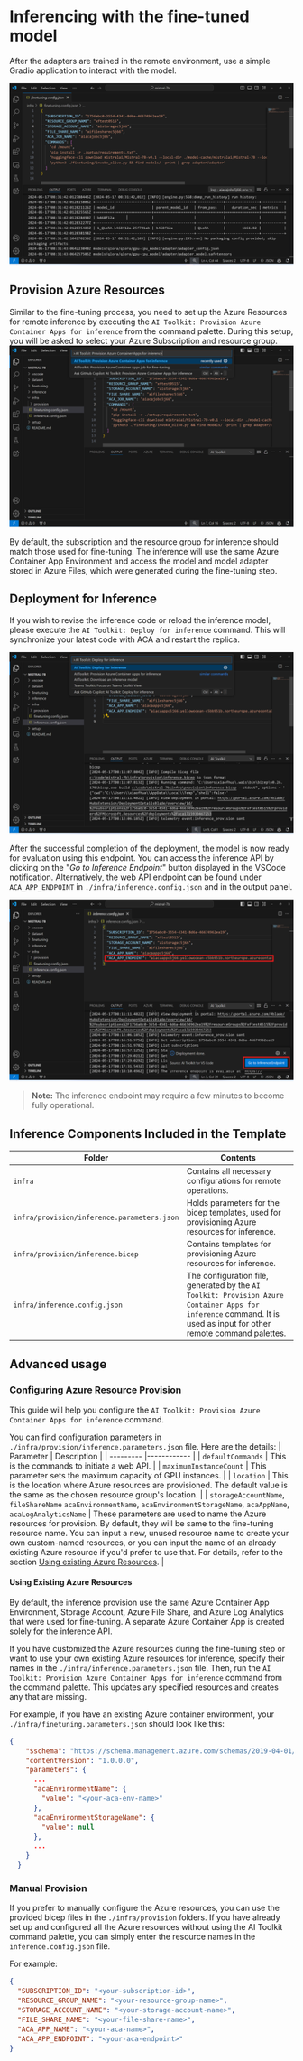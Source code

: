 # Inferencing with the fine-tuned model
After the adapters are trained in the remote environment, use a simple Gradio application to interact with the model.

![Fine-tune complete](Images/remote/log-finetuning-res.png)

## Provision Azure Resources
Similar to the fine-tuning process, you need to set up the Azure Resources for remote inference by executing the `AI Toolkit: Provision Azure Container Apps for inference` from the command palette. During this setup, you will be asked to select your Azure Subscription and resource group.  
![Provision Inference Resource](Images/remote/command-provision-inference.png)
   
By default, the subscription and the resource group for inference should match those used for fine-tuning. The inference will use the same Azure Container App Environment and access the model and model adapter stored in Azure Files, which were generated during the fine-tuning step. 

## Deployment for Inference  
If you wish to revise the inference code or reload the inference model, please execute the `AI Toolkit: Deploy for inference` command. This will synchronize your latest code with ACA and restart the replica.  

![Deploy for inference](./Images/remote/command-deploy.png)

After the successful completion of the deployment, the model is now ready for evaluation using this endpoint.
You can access the inference API by clicking on the "*Go to Inference Endpoint*" button displayed in the VSCode notification. Alternatively, the web API endpoint can be found under `ACA_APP_ENDPOINT` in `./infra/inference.config.json` and in the output panel.

![App Endpoint](Images/remote/notification-deploy.png)

> **Note:** The inference endpoint may require a few minutes to become fully operational.

## Inference Components Included in the Template
 
| Folder | Contents |
| ------ |--------- |
| `infra` | Contains all necessary configurations for remote operations. |
| `infra/provision/inference.parameters.json` | Holds parameters for the bicep templates, used for provisioning Azure resources for inference. |
| `infra/provision/inference.bicep` | Contains templates for provisioning Azure resources for inference. |
| `infra/inference.config.json` |The configuration file, generated by the `AI Toolkit: Provision Azure Container Apps for inference` command. It is used as input for other remote command palettes. |

## Advanced usage
### Configuring Azure Resource Provision
This guide will help you configure the `AI Toolkit: Provision Azure Container Apps for inference` command.

You can find configuration parameters in `./infra/provision/inference.parameters.json` file. Here are the details:
| Parameter | Description |
| --------- |------------ |
| `defaultCommands` | This is the commands to initiate a web API. |
| `maximumInstanceCount` | This parameter sets the maximum capacity of GPU instances. |
| `location` | This is the location where Azure resources are provisioned. The default value is the same as the chosen resource group's location. |
| `storageAccountName`, `fileShareName` `acaEnvironmentName`, `acaEnvironmentStorageName`, `acaAppName`,  `acaLogAnalyticsName` | These parameters are used to name the Azure resources for provision. By default, they will be same to the fine-tuning resource name. You can input a new, unused resource name to create your own custom-named resources, or you can input the name of an already existing Azure resource if you'd prefer to use that. For details, refer to the section [Using existing Azure Resources](#using-existing-azure-resources). |

#### Using Existing Azure Resources
By default, the inference provision use the same Azure Container App Environment, Storage Account, Azure File Share, and Azure Log Analytics that were used for fine-tuning. A separate Azure Container App is created solely for the inference API. 

If you have customized the Azure resources during the fine-tuning step or want to use your own existing Azure resources for inference, specify their names in the `./infra/inference.parameters.json` file. Then, run the `AI Toolkit: Provision Azure Container Apps for inference` command from the command palette. This updates any specified resources and creates any that are missing.

For example, if you have an existing Azure container environment, your `./infra/finetuning.parameters.json` should look like this:

```json
{
    "$schema": "https://schema.management.azure.com/schemas/2019-04-01/deploymentParameters.json#",
    "contentVersion": "1.0.0.0",
    "parameters": {
      ...
      "acaEnvironmentName": {
        "value": "<your-aca-env-name>"
      },
      "acaEnvironmentStorageName": {
        "value": null
      },
      ...
    }
  }
```

### Manual Provision  
If you prefer to manually configure the Azure resources, you can use the provided bicep files in the `./infra/provision` folders. If you have already set up and configured all the Azure resources without using the AI Toolkit command palette, you can simply enter the resource names in the `inference.config.json` file.

For example:

```json
{
  "SUBSCRIPTION_ID": "<your-subscription-id>",
  "RESOURCE_GROUP_NAME": "<your-resource-group-name>",
  "STORAGE_ACCOUNT_NAME": "<your-storage-account-name>",
  "FILE_SHARE_NAME": "<your-file-share-name>",
  "ACA_APP_NAME": "<your-aca-name>",
  "ACA_APP_ENDPOINT": "<your-aca-endpoint>"
}
```

